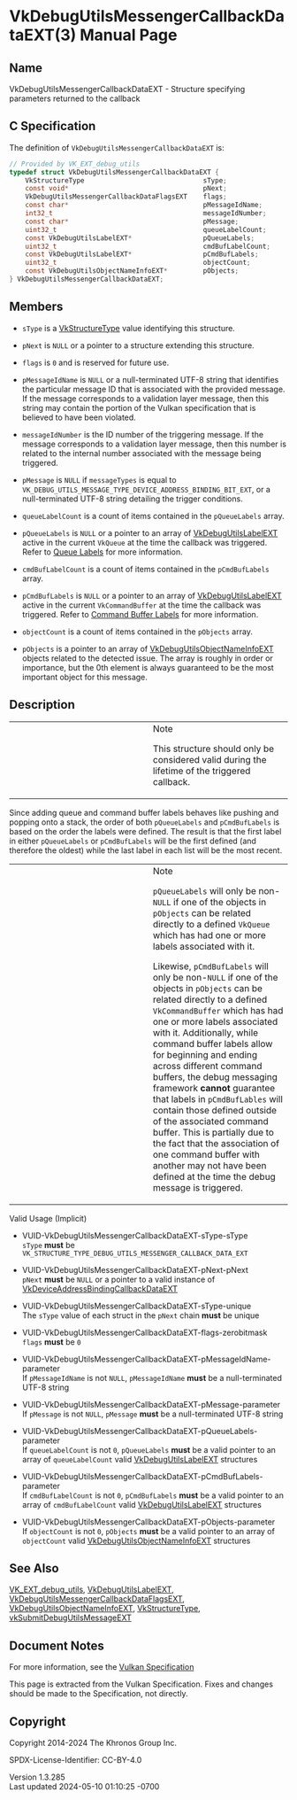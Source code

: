 # VkDebugUtilsMessengerCallbackDataEXT(3) Manual Page

## Name

VkDebugUtilsMessengerCallbackDataEXT - Structure specifying parameters
returned to the callback



## <a href="#_c_specification" class="anchor"></a>C Specification

The definition of `VkDebugUtilsMessengerCallbackDataEXT` is:

``` c
// Provided by VK_EXT_debug_utils
typedef struct VkDebugUtilsMessengerCallbackDataEXT {
    VkStructureType                              sType;
    const void*                                  pNext;
    VkDebugUtilsMessengerCallbackDataFlagsEXT    flags;
    const char*                                  pMessageIdName;
    int32_t                                      messageIdNumber;
    const char*                                  pMessage;
    uint32_t                                     queueLabelCount;
    const VkDebugUtilsLabelEXT*                  pQueueLabels;
    uint32_t                                     cmdBufLabelCount;
    const VkDebugUtilsLabelEXT*                  pCmdBufLabels;
    uint32_t                                     objectCount;
    const VkDebugUtilsObjectNameInfoEXT*         pObjects;
} VkDebugUtilsMessengerCallbackDataEXT;
```

## <a href="#_members" class="anchor"></a>Members

- `sType` is a [VkStructureType](https://registry.khronos.org/vulkan/specs/1.3-extensions/man/html/VkStructureType.html) value identifying
  this structure.

- `pNext` is `NULL` or a pointer to a structure extending this
  structure.

- `flags` is `0` and is reserved for future use.

- `pMessageIdName` is `NULL` or a null-terminated UTF-8 string that
  identifies the particular message ID that is associated with the
  provided message. If the message corresponds to a validation layer
  message, then this string may contain the portion of the Vulkan
  specification that is believed to have been violated.

- `messageIdNumber` is the ID number of the triggering message. If the
  message corresponds to a validation layer message, then this number is
  related to the internal number associated with the message being
  triggered.

- `pMessage` is `NULL` if `messageTypes` is equal to
  `VK_DEBUG_UTILS_MESSAGE_TYPE_DEVICE_ADDRESS_BINDING_BIT_EXT`, or a
  null-terminated UTF-8 string detailing the trigger conditions.

- `queueLabelCount` is a count of items contained in the `pQueueLabels`
  array.

- `pQueueLabels` is `NULL` or a pointer to an array of
  [VkDebugUtilsLabelEXT](https://registry.khronos.org/vulkan/specs/1.3-extensions/man/html/VkDebugUtilsLabelEXT.html) active in the
  current `VkQueue` at the time the callback was triggered. Refer to <a
  href="https://registry.khronos.org/vulkan/specs/1.3-extensions/html/vkspec.html#debugging-queue-labels"
  target="_blank" rel="noopener">Queue Labels</a> for more information.

- `cmdBufLabelCount` is a count of items contained in the
  `pCmdBufLabels` array.

- `pCmdBufLabels` is `NULL` or a pointer to an array of
  [VkDebugUtilsLabelEXT](https://registry.khronos.org/vulkan/specs/1.3-extensions/man/html/VkDebugUtilsLabelEXT.html) active in the
  current `VkCommandBuffer` at the time the callback was triggered.
  Refer to <a
  href="https://registry.khronos.org/vulkan/specs/1.3-extensions/html/vkspec.html#debugging-command-buffer-labels"
  target="_blank" rel="noopener">Command Buffer Labels</a> for more
  information.

- `objectCount` is a count of items contained in the `pObjects` array.

- `pObjects` is a pointer to an array of
  [VkDebugUtilsObjectNameInfoEXT](https://registry.khronos.org/vulkan/specs/1.3-extensions/man/html/VkDebugUtilsObjectNameInfoEXT.html)
  objects related to the detected issue. The array is roughly in order
  or importance, but the 0th element is always guaranteed to be the most
  important object for this message.

## <a href="#_description" class="anchor"></a>Description

<table>
<colgroup>
<col style="width: 50%" />
<col style="width: 50%" />
</colgroup>
<tbody>
<tr class="odd">
<td class="icon"><em></em></td>
<td class="content">Note
<p>This structure should only be considered valid during the lifetime of
the triggered callback.</p></td>
</tr>
</tbody>
</table>

Since adding queue and command buffer labels behaves like pushing and
popping onto a stack, the order of both `pQueueLabels` and
`pCmdBufLabels` is based on the order the labels were defined. The
result is that the first label in either `pQueueLabels` or
`pCmdBufLabels` will be the first defined (and therefore the oldest)
while the last label in each list will be the most recent.

<table>
<colgroup>
<col style="width: 50%" />
<col style="width: 50%" />
</colgroup>
<tbody>
<tr class="odd">
<td class="icon"><em></em></td>
<td class="content">Note
<p><code>pQueueLabels</code> will only be non-<code>NULL</code> if one
of the objects in <code>pObjects</code> can be related directly to a
defined <code>VkQueue</code> which has had one or more labels associated
with it.</p>
<p>Likewise, <code>pCmdBufLabels</code> will only be
non-<code>NULL</code> if one of the objects in <code>pObjects</code> can
be related directly to a defined <code>VkCommandBuffer</code> which has
had one or more labels associated with it. Additionally, while command
buffer labels allow for beginning and ending across different command
buffers, the debug messaging framework <strong>cannot</strong> guarantee
that labels in <code>pCmdBufLables</code> will contain those defined
outside of the associated command buffer. This is partially due to the
fact that the association of one command buffer with another may not
have been defined at the time the debug message is triggered.</p></td>
</tr>
</tbody>
</table>

Valid Usage (Implicit)

- <a href="#VUID-VkDebugUtilsMessengerCallbackDataEXT-sType-sType"
  id="VUID-VkDebugUtilsMessengerCallbackDataEXT-sType-sType"></a>
  VUID-VkDebugUtilsMessengerCallbackDataEXT-sType-sType  
  `sType` **must** be
  `VK_STRUCTURE_TYPE_DEBUG_UTILS_MESSENGER_CALLBACK_DATA_EXT`

- <a href="#VUID-VkDebugUtilsMessengerCallbackDataEXT-pNext-pNext"
  id="VUID-VkDebugUtilsMessengerCallbackDataEXT-pNext-pNext"></a>
  VUID-VkDebugUtilsMessengerCallbackDataEXT-pNext-pNext  
  `pNext` **must** be `NULL` or a pointer to a valid instance of
  [VkDeviceAddressBindingCallbackDataEXT](https://registry.khronos.org/vulkan/specs/1.3-extensions/man/html/VkDeviceAddressBindingCallbackDataEXT.html)

- <a href="#VUID-VkDebugUtilsMessengerCallbackDataEXT-sType-unique"
  id="VUID-VkDebugUtilsMessengerCallbackDataEXT-sType-unique"></a>
  VUID-VkDebugUtilsMessengerCallbackDataEXT-sType-unique  
  The `sType` value of each struct in the `pNext` chain **must** be
  unique

- <a href="#VUID-VkDebugUtilsMessengerCallbackDataEXT-flags-zerobitmask"
  id="VUID-VkDebugUtilsMessengerCallbackDataEXT-flags-zerobitmask"></a>
  VUID-VkDebugUtilsMessengerCallbackDataEXT-flags-zerobitmask  
  `flags` **must** be `0`

- <a
  href="#VUID-VkDebugUtilsMessengerCallbackDataEXT-pMessageIdName-parameter"
  id="VUID-VkDebugUtilsMessengerCallbackDataEXT-pMessageIdName-parameter"></a>
  VUID-VkDebugUtilsMessengerCallbackDataEXT-pMessageIdName-parameter  
  If `pMessageIdName` is not `NULL`, `pMessageIdName` **must** be a
  null-terminated UTF-8 string

- <a href="#VUID-VkDebugUtilsMessengerCallbackDataEXT-pMessage-parameter"
  id="VUID-VkDebugUtilsMessengerCallbackDataEXT-pMessage-parameter"></a>
  VUID-VkDebugUtilsMessengerCallbackDataEXT-pMessage-parameter  
  If `pMessage` is not `NULL`, `pMessage` **must** be a null-terminated
  UTF-8 string

- <a
  href="#VUID-VkDebugUtilsMessengerCallbackDataEXT-pQueueLabels-parameter"
  id="VUID-VkDebugUtilsMessengerCallbackDataEXT-pQueueLabels-parameter"></a>
  VUID-VkDebugUtilsMessengerCallbackDataEXT-pQueueLabels-parameter  
  If `queueLabelCount` is not `0`, `pQueueLabels` **must** be a valid
  pointer to an array of `queueLabelCount` valid
  [VkDebugUtilsLabelEXT](https://registry.khronos.org/vulkan/specs/1.3-extensions/man/html/VkDebugUtilsLabelEXT.html) structures

- <a
  href="#VUID-VkDebugUtilsMessengerCallbackDataEXT-pCmdBufLabels-parameter"
  id="VUID-VkDebugUtilsMessengerCallbackDataEXT-pCmdBufLabels-parameter"></a>
  VUID-VkDebugUtilsMessengerCallbackDataEXT-pCmdBufLabels-parameter  
  If `cmdBufLabelCount` is not `0`, `pCmdBufLabels` **must** be a valid
  pointer to an array of `cmdBufLabelCount` valid
  [VkDebugUtilsLabelEXT](https://registry.khronos.org/vulkan/specs/1.3-extensions/man/html/VkDebugUtilsLabelEXT.html) structures

- <a href="#VUID-VkDebugUtilsMessengerCallbackDataEXT-pObjects-parameter"
  id="VUID-VkDebugUtilsMessengerCallbackDataEXT-pObjects-parameter"></a>
  VUID-VkDebugUtilsMessengerCallbackDataEXT-pObjects-parameter  
  If `objectCount` is not `0`, `pObjects` **must** be a valid pointer to
  an array of `objectCount` valid
  [VkDebugUtilsObjectNameInfoEXT](https://registry.khronos.org/vulkan/specs/1.3-extensions/man/html/VkDebugUtilsObjectNameInfoEXT.html)
  structures

## <a href="#_see_also" class="anchor"></a>See Also

[VK_EXT_debug_utils](https://registry.khronos.org/vulkan/specs/1.3-extensions/man/html/VK_EXT_debug_utils.html),
[VkDebugUtilsLabelEXT](https://registry.khronos.org/vulkan/specs/1.3-extensions/man/html/VkDebugUtilsLabelEXT.html),
[VkDebugUtilsMessengerCallbackDataFlagsEXT](https://registry.khronos.org/vulkan/specs/1.3-extensions/man/html/VkDebugUtilsMessengerCallbackDataFlagsEXT.html),
[VkDebugUtilsObjectNameInfoEXT](https://registry.khronos.org/vulkan/specs/1.3-extensions/man/html/VkDebugUtilsObjectNameInfoEXT.html),
[VkStructureType](https://registry.khronos.org/vulkan/specs/1.3-extensions/man/html/VkStructureType.html),
[vkSubmitDebugUtilsMessageEXT](https://registry.khronos.org/vulkan/specs/1.3-extensions/man/html/vkSubmitDebugUtilsMessageEXT.html)

## <a href="#_document_notes" class="anchor"></a>Document Notes

For more information, see the <a
href="https://registry.khronos.org/vulkan/specs/1.3-extensions/html/vkspec.html#VkDebugUtilsMessengerCallbackDataEXT"
target="_blank" rel="noopener">Vulkan Specification</a>

This page is extracted from the Vulkan Specification. Fixes and changes
should be made to the Specification, not directly.

## <a href="#_copyright" class="anchor"></a>Copyright

Copyright 2014-2024 The Khronos Group Inc.

SPDX-License-Identifier: CC-BY-4.0

Version 1.3.285  
Last updated 2024-05-10 01:10:25 -0700
